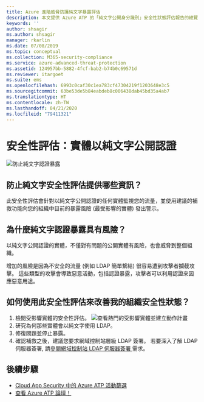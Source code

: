 ```yaml
---
title: Azure 進階威脅防護純文字暴露評估
description: 本文提供 Azure ATP 的「純文字公開身分識別」安全性狀態評估報告的總覽。
keywords: ''
author: shsagir
ms.author: shsagir
manager: rkarlin
ms.date: 07/08/2019
ms.topic: conceptual
ms.collection: M365-security-compliance
ms.service: azure-advanced-threat-protection
ms.assetid: 124957bb-5882-4fcf-bab2-b74b0c69571d
ms.reviewer: itargoet
ms.suite: ems
ms.openlocfilehash: 6993c0caf30c1ea783cf47304219f1203648e3c5
ms.sourcegitcommit: 63be53de5b84eabdeb8c006438dab45bd35a4ab7
ms.translationtype: HT
ms.contentlocale: zh-TW
ms.lasthandoff: 04/21/2020
ms.locfileid: "79411321"
---
```

# <a name="security-assessment-entities-exposing-credentials-in-clear-text"></a>安全性評估：實體以純文字公開認證 

![防止純文字認證暴露](media/atp-cas-isp-clear-text-1.png)

## <a name="what-information-does-the-prevent-clear-text-security-assessment-provide"></a>防止純文字安全性評估提供哪些資訊？ 

此安全性評估會針對以純文字公開認證的任何實體監視您的流量，並使用建議的補救功能向您的組織中目前的暴露風險 (最受影響的實體) 發出警示。 

## <a name="why-is-clear-text-credential-exposure-risky"></a>為什麼純文字認證暴露具有風險？  
以純文字公開認證的實體，不僅對有問題的公開實體有風險，也會威脅到整個組織。  

增加的風險是因為不安全的流量 (例如 LDAP 簡單繫結) 很容易遭到攻擊者攔截攻擊。 這些類型的攻擊會導致惡意活動，包括認證暴露，攻擊者可以利用認證來因應惡意用途。 

## <a name="how-do-i-use-this-security-assessment-to-improve-my-organizational-security-posture"></a>如何使用此安全性評估來改善我的組織安全性狀態？ 

1. 檢閱受影響實體的安全性評估。 
    ![查看熱門的受影響實體並建立動作計畫](media/atp-cas-isp-clear-text-2.png)
1. 研究為何那些實體會以純文字使用 LDAP。 
1. 修復問題並停止暴露。 
1. 確認補救之後，建議您要求網域控制站層級 LDAP 簽署。 若要深入了解 LDAP 伺服器簽署, 請[參閱網域控制站 LDAP 伺服器簽署 ](https://docs.microsoft.com/windows/security/threat-protection/security-policy-settings/domain-controller-ldap-server-signing-requirements)需求。 
 

## <a name="next-steps"></a>後續步驟
- [Cloud App Security 中的 Azure ATP 活動篩選](atp-activities-filtering-mcas.md)
- [查看 Azure ATP 論壇！](https://aka.ms/azureatpcommunity)
